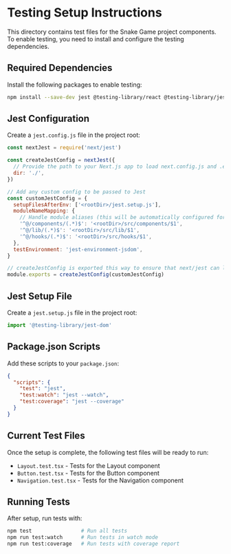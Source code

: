 # Testing Setup Instructions

This directory contains test files for the Snake Game project components. To enable testing, you need to install and configure the testing dependencies.

## Required Dependencies

Install the following packages to enable testing:

```bash
npm install --save-dev jest @testing-library/react @testing-library/jest-dom @types/jest jest-environment-jsdom
```

## Jest Configuration

Create a `jest.config.js` file in the project root:

```javascript
const nextJest = require('next/jest')

const createJestConfig = nextJest({
  // Provide the path to your Next.js app to load next.config.js and .env files
  dir: './',
})

// Add any custom config to be passed to Jest
const customJestConfig = {
  setupFilesAfterEnv: ['<rootDir>/jest.setup.js'],
  moduleNameMapping: {
    // Handle module aliases (this will be automatically configured for you based on your tsconfig.json paths)
    '^@/components/(.*)$': '<rootDir>/src/components/$1',
    '^@/lib/(.*)$': '<rootDir>/src/lib/$1',
    '^@/hooks/(.*)$': '<rootDir>/src/hooks/$1',
  },
  testEnvironment: 'jest-environment-jsdom',
}

// createJestConfig is exported this way to ensure that next/jest can load the Next.js config which is async
module.exports = createJestConfig(customJestConfig)
```

## Jest Setup File

Create a `jest.setup.js` file in the project root:

```javascript
import '@testing-library/jest-dom'
```

## Package.json Scripts

Add these scripts to your `package.json`:

```json
{
  "scripts": {
    "test": "jest",
    "test:watch": "jest --watch",
    "test:coverage": "jest --coverage"
  }
}
```

## Current Test Files

Once the setup is complete, the following test files will be ready to run:

- `Layout.test.tsx` - Tests for the Layout component
- `Button.test.tsx` - Tests for the Button component  
- `Navigation.test.tsx` - Tests for the Navigation component

## Running Tests

After setup, run tests with:

```bash
npm test                # Run all tests
npm run test:watch      # Run tests in watch mode
npm run test:coverage   # Run tests with coverage report
```